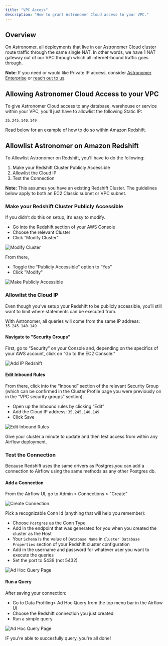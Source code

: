 ```yaml
---
title: "VPC Access"
description: "How to grant Astronomer Cloud access to your VPC."
---
```


## Overview

On Astronomer, all deployments that live in our Astronomer Cloud cluster route traffic through the same single NAT. In other words, we have 1 NAT gateway out of our VPC through which all internet-bound traffic goes through.

**Note**: If you need or would like Private IP access, consider [Astronomer Enterprise](https://www.astronomer.io/enterprise/) or [reach out to us](https://support.astronomer.io).

## Allowing Astronomer Cloud Access to your VPC

To give Astronomer Cloud access to any database, warehouse or service within your VPC, you'll just have to allowlist the following Static IP:

`35.245.140.149`

Read below for an example of how to do so within Amazon Redshift.

## Allowlist Astronomer on Amazon Redshift

To Allowlist Astronomer on Redshift, you'll have to do the following:

1. Make your Redshift Cluster Publicly Accessible
2. Allowlist the Cloud IP
3. Test the Connection

**Note:** This assumes you have an existing Redshift Cluster. The guidelines below apply to both an EC2 Classic subnet or VPC subnet.

### Make your Redshift Cluster Publicly Accessible

If you didn’t do this on setup, it’s easy to modify.

- Go into the Redshift section of your AWS Console
- Choose the relevant Cluster
- Click “Modify Cluster"

![Modify Cluster](https://assets2.astronomer.io/main/docs/vpc-access/allowlist-ip-modify-cluster-redshift.png)

From there,

- Toggle the “Publicly Accessible” option to “Yes”
- Click "Modify"

![Make Publicly Accessible](https://assets2.astronomer.io/main/docs/vpc-access/allowlist-ip-publicly-accessible-redshift.png)

### Allowlist the Cloud IP

Even though you’ve setup your Redshift to be publicly accessible, you’ll still want to limit where statements can be executed from.

With Astronomer, all queries will come from the same IP address: `35.245.140.149`

#### Navigate to "Security Groups"

First, go to “Security” on your Console and, depending on the specifics of your AWS account, click on “Go to the EC2 Console.”

![Add IP Redshift](https://assets2.astronomer.io/main/docs/vpc-access/allowlist-ip-add-ip-redshift.png)

#### Edit Inbound Rules

From there, click into the “Inbound” section of the relevant Security Group (which can be confirmed in the Cluster Profile page you were previously on in the “VPC security groups” section).

- Open up the Inbound rules by clicking “Edit”
- Add the Cloud IP address: `35.245.140.149`
- Click Save

![Edit Inbound Rules](https://assets2.astronomer.io/main/docs/vpc-access/allowlist-ip-inbound-rules-redshift.png)

Give your cluster a minute to update and then test access from within any Airflow deployment.

### Test the Connection

Because Redshift uses the same drivers as Postgres,you can add a connection to Airflow using the same methods as any other Postgres db.

#### Add a Connection

From the Airflow UI, go to Admin > Connections > "Create"

![Create Connection](https://assets2.astronomer.io/main/docs/vpc-access/allowlist-ip-create-connection.png)

Pick a recognizable Conn Id (anything that will help you remember):

- Choose `Postgres` as the Conn Type
- Add in the endpoint that was generated for you when you created the cluster as the Host
- Your `Schema` is the value of `Database Name` in `Cluster Database Properties` section of your Redshift cluster configuration
- Add in the username and password for whatever user you want to execute the queries
- Set the port to 5439 (not 5432)

![Ad Hoc Query Page](https://assets2.astronomer.io/main/docs/vpc-access/allowlist-ip-edit-connection-redshift.png)

#### Run a Query

After saving your connection:

- Go to Data Profiling> Ad Hoc Query from the top menu bar in the Airflow UI
- Choose the Redshift connection you just created
- Run a simple query

![Ad Hoc Query Page](https://assets2.astronomer.io/main/docs/vpc-access/allowlist-ip-ad-hoc-query-redshift.png)

IF you're able to succesfully query, you're all done!